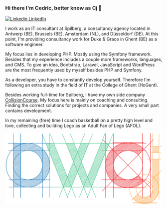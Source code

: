 ### Hi there I'm Cedric, better know as Cj 👋

[![Linkedin](https://i.stack.imgur.com/gVE0j.png) LinkedIn](https://www.linkedin.com/in/cedric-cj-de-weirt-51928570/)

I work as an IT consultant at Spilberg, a consultancy agency located in Antwerp (BE), Brussels (BE), Amsterdam (NL), and Düsseldorf (DE).
At this point, I'm providing consultancy work for Duke & Grace in Ghent (BE) as a software engineer.

My focus lies in developing PHP. Mostly using the Symfony framework.
Besides that my experience includes a couple more frameworks, languages, and CMS.
To give an idea, Bootstrap, Laravel, JavaScript and WordPress are the most frequently used by myself besides PHP and Symfony.

As a developer, you have to constantly develop yourself. Therefore I'm following an extra study in the field of IT at the College of Ghent (HoGent).

Besides working full-time for Spilberg, I have my own side company [CollisionCourse](https://www.collisioncourse.be/). My focus here is mainly on coaching and consulting. Finding the correct solutions for projects and companies. A very small part contains development.

In my remaining (free) time I coach basketball on a pretty high level and love, collecting and building Lego as an Adult Fan of Lego (AFOL).

![Logo DWCj](https://github.com/DWCj/DWCj/blob/main/dwcj_logo.png)
